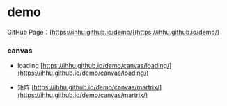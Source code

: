 # demo
GitHub Page：[https://ihhu.github.io/demo/](https://ihhu.github.io/demo/)

### canvas

* loading
[https://ihhu.github.io/demo/canvas/loading/](https://ihhu.github.io/demo/canvas/loading/)

* 矩阵
[https://ihhu.github.io/demo/canvas/martrix/](https://ihhu.github.io/demo/canvas/martrix/)